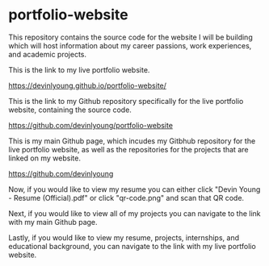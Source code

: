 # portfolio-website

This repository contains the source code for the website I will be building which will host information about my career passions, work experiences, and academic projects.




This is the link to my live portfolio website. 

https://devinlyoung.github.io/portfolio-website/


This is the link to my Github repository specifically for the live portfolio website, containing the source code.

https://github.com/devinlyoung/portfolio-website


This is my main Github page, which incudes my Gitbhub repository for the live portfolio website, as well as the repositories for the projects that are linked on my website.

https://github.com/devinlyoung





Now, if you would like to view my resume you can either click "Devin Young - Resume (Official).pdf" or click "qr-code.png" and scan that QR code.

Next, if you would like to view all of my projects you can navigate to the link with my main Github page.

Lastly, if you would like to view my resume, projects, internships, and educational background, you can navigate to the link with my live portfolio website.
